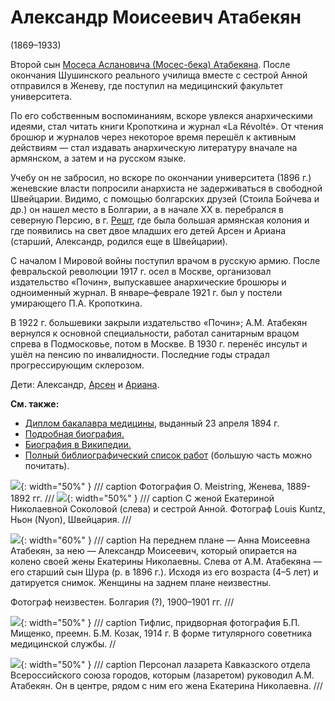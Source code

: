 # Александр Моисеевич Атабекян
 (1869–1933)

Второй сын [Мосеса Аслановича (Мосес-бека) Атабекяна](MbA.md). После окончания Шушинского реального училища вместе с сестрой Анной отправился в Женеву, где поступил на медицинский факультет университета.

По его собственным воспоминаниям, вскоре увлекся анархическими идеями, стал читать книги Кропоткина и журнал «La Révolté». От чтения брошюр и журналов через некоторое время перешёл к активным действиям — стал издавать анархическую литературу вначале на армянском, а затем и на русском языке.

Учебу он не забросил, но вскоре по окончании университета (1896 г.) женевские власти попросили анархиста не задерживаться в свободной Швейцарии. Видимо, с помощью болгарских друзей (Стоила Бойчева и др.) он нашел место в Болгарии, а в начале XX в. перебрался в северную Персию, в г. [Решт](https://ru.wikipedia.org/wiki/Решт), где была большая армянская колония и где появились на свет двое младших его детей Арсен и Ариана (старший, Александр, родился еще в Швейцарии).

С началом I Мировой войны поступил врачом в русскую армию. После февральской революции 1917 г. осел в Москве, организовал издательство «Почин», выпускавшее анархические брошюры и одноименный журнал. В январе–феврале 1921 г. был у постели умирающего П.А. Кропоткина.

В 1922 г. большевики закрыли издательство «Почин»; А.М. Атабекян вернулся к основной специальности, работал санитарным врацом спрева в Подмосковье, потом в Москве. В 1930 г. перенёс инсульт и ушёл на пенсию по инвалидности. Последние годы страдал прогрессирующим склерозом.

Дети: Александр, [Арсен](ArAA.md) и [Ариана](Ariana-sen.md).

**См. также:**

- [Диплом бакалавра медицины](../docs/doc-1894-04-23.md), выданный 23 апреля 1894 г.
- [Подробная биография.](../docs/AMA-pref.md)
- [Биография в Википедии.](https://ru.wikipedia.org/wiki/%D0%90%D1%82%D0%B0%D0%B1%D0%B5%D0%BA%D1%8F%D0%BD,_%D0%90%D0%BB%D0%B5%D0%BA%D1%81%D0%B0%D0%BD%D0%B4%D1%80_%D0%9C%D0%BE%D0%B8%D1%81%D0%B5%D0%B5%D0%B2%D0%B8%D1%87)
- [Полный библиографический список работ](http://oldcancer.narod.ru/Atabekian/bibl.htm) (большую часть можно почитать).

![](img/AMA1.jpg){: width="50%" }
/// caption
Фотография O. Meistring, Женева, 1889-1892 гг.
///
![](../Album/img/17-4.jpg){: width="50%" }
/// caption
С женой Екатериной Николаевной Соколовой (слева) и сестрой Анной.
Фотограф Louis Kuntz, Ньон (Nyon), Швейцария.
///


![](img/AnMA_AMA_ENAS_AAA.jpg){: width="60%" }
/// caption
На переднем плане — Анна Моисеевна Атабекян, за нею — Александр Моисеевич, который опирается на колено своей жены Екатерины Николаевны. Слева от А.М. Атабекяна — его старший сын Шура (р. в 1896 г.). Исходя из его возраста (4–5 лет) и датируется снимок. Женщины на заднем плане неизвестны.

Фотограф неизвестен. Болгария (?), 1900–1901 гг.
///


![](img/AMA-Tiflis.jpg){: width="50%" }
/// caption
Тифлис, придворная фотография Б.П. Мищенко, преемн. Б.М. Козак, 1914 г.
В форме титулярного советника медицинской службы.
//

![](img/lazaret.jpg){: width="50%" }
/// caption
Персонал лазарета Кавказского отдела Всероссийского союза городов, 
которым (лазаретом) руководил А.М. Атабекян. 
Он в центре, рядом с ним его жена Екатерина Николаевна.
///